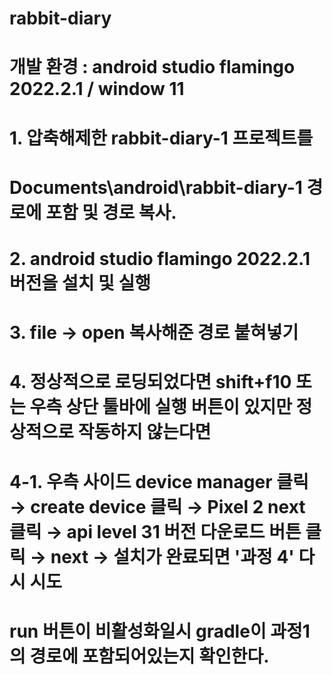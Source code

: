 # rabbit-diary

# 개발 환경 : android studio flamingo 2022.2.1 / window 11

# 1. 압축해제한 rabbit-diary-1 프로젝트를 
# Documents\android\rabbit-diary-1 경로에 포함 및 경로 복사.

# 2. android studio flamingo 2022.2.1 버전을 설치 및 실행

# 3. file → open 복사해준 경로 붙혀넣기

# 4. 정상적으로 로딩되었다면 shift+f10 또는 우측 상단 툴바에 실행 버튼이 있지만 정상적으로 작동하지 않는다면

# 4-1. 우측 사이드 device manager 클릭 → create device 클릭 → Pixel 2 next 클릭 →  api level 31 버전 다운로드 버튼 클릭 → next → 설치가 완료되면 '과정 4' 다시 시도


# run 버튼이 비활성화일시 gradle이 과정1의 경로에 포함되어있는지 확인한다.



